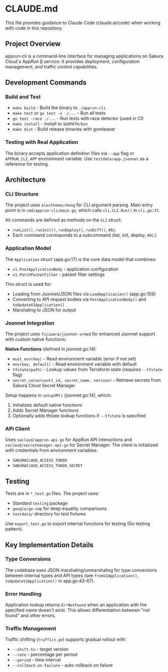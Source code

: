 # CLAUDE.md

This file provides guidance to Claude Code (claude.ai/code) when working with code in this repository.

## Project Overview

apprun-cli is a command-line interface for managing applications on Sakura Cloud's AppRun β service. It provides deployment, configuration management, and traffic control capabilities.

## Development Commands

### Build and Test
- `make build` - Build the binary to `./apprun-cli`
- `make test` or `go test -v ./...` - Run all tests
- `go test -race ./...` - Run tests with race detector (used in CI)
- `make install` - Install to `$GOPATH/bin`
- `make dist` - Build release binaries with goreleaser

### Testing with Real Application
The binary accepts application definition files via `--app` flag or `APPRUN_CLI_APP` environment variable. Use `testdata/app.jsonnet` as a reference for testing.

## Architecture

### CLI Structure
The project uses `alecthomas/kong` for CLI argument parsing. Main entry point is in `cmd/apprun-cli/main.go`, which calls `cli.CLI.Run()` in `cli.go:37`.

All commands are defined as methods on the `CLI` struct:
- `runList()`, `runInit()`, `runDeploy()`, `runDiff()`, etc.
- Each command corresponds to a subcommand (list, init, deploy, etc.)

### Application Model
The `Application` struct (app.go:17) is the core data model that combines:
- `v1.PostApplicationBody` - application configuration
- `v1.PatchPacketFilter` - packet filter settings

This struct is used for:
- Loading from Jsonnet/JSON files via `LoadApplication()` (app.go:109)
- Converting to API request bodies via `PostApplicationBody()` and `toUpdateV1Application()`
- Marshaling to JSON for output

### Jsonnet Integration
The project uses `fujiwara/jsonnet-armed` for enhanced Jsonnet support with custom native functions:

**Native Functions** (defined in jsonnet.go:14):
- `must_env(key)` - Read environment variable (error if not set)
- `env(key, default)` - Read environment variable with default
- `tfstate(path)` - Lookup values from Terraform state (requires `--tfstate` flag)
- `secret_value(vault_id, secret_name, version)` - Retrieve secrets from Sakura Cloud Secret Manager

Setup happens in `setupVM()` (jsonnet.go:14), which:
1. Initializes default native functions
2. Adds Secret Manager functions
3. Optionally adds tfstate lookup functions if `--tfstate` is specified

### API Client
Uses `sacloud/apprun-api-go` for AppRun API interactions and `sacloud/secretmanager-api-go` for Secret Manager. The client is initialized with credentials from environment variables:
- `SAKURACLOUD_ACCESS_TOKEN`
- `SAKURACLOUD_ACCESS_TOKEN_SECRET`

## Testing

Tests are in `*_test.go` files. The project uses:
- Standard `testing` package
- `google/go-cmp` for deep equality comparisons
- `testdata/` directory for test fixtures

Use `export_test.go` to export internal functions for testing (Go testing pattern).

## Key Implementation Details

### Type Conversions
The codebase uses JSON marshaling/unmarshaling for type conversions between internal types and API types (see `fromV1Application()`, `toUpdateV1Application()` in app.go:43-67).

### Error Handling
Application lookup returns `ErrNotFound` when an application with the specified name doesn't exist. This allows differentiation between "not found" and other errors.

### Traffic Management
Traffic shifting (`traffics.go`) supports gradual rollout with:
- `--shift-to` - target version
- `--rate` - percentage per period
- `--period` - time interval
- `--rollback-on-failure` - auto-rollback on failure
